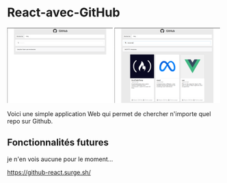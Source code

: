 # React-avec-GitHub

<img src="./images/homePage1.png" alt="Home page" width="49%"> <img src="./images/homePage2.png" alt="Home page" width="49%">

Voici une simple application Web qui permet de chercher n'importe quel repo sur Github.

## Fonctionnalités futures

je n'en vois aucune pour le moment...

https://github-react.surge.sh/
